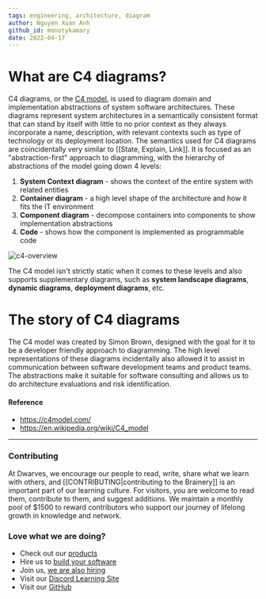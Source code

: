 ```yaml
---
tags: engineering, architecture, diagram
author: Nguyen Xuan Anh
github_id: monotykamary
date: 2022-04-17
---
```


# What are C4 diagrams?

C4 diagrams, or the [C4 model](https://c4model.com/), is used to diagram domain and implementation abstractions of system software architectures. These diagrams represent system architectures in a semantically consistent format that can stand by itself with little to no prior context as they always incorporate a name, description, with relevant contexts such as type of technology or its deployment location. The semantics used for C4 diagrams are coincidentally very similar to [[State, Explain, Link]]. It is focused as an "abstraction-first" approach to diagramming, with the hierarchy of abstractions of the model going down 4 levels:

1. **System Context diagram** - shows the context of the entire system with related entities
2. **Container diagram** - a high level shape of the architecture and how it fits the IT environment
3. **Component diagram** - decompose containers into components to show implementation abstractions
4. **Code** - shows how the component is implemented as programmable code

![c4-overview](_assets/c4-overview.png)

The C4 model isn't strictly static when it comes to these levels and also supports supplementary diagrams, such as **system landscape diagrams**, **dynamic diagrams**, **deployment diagrams**, etc.

# The story of C4 diagrams

The C4 model was created by Simon Brown, designed with the goal for it to be a developer friendly approach to diagramming. The high level representations of these diagrams incidentally also allowed it to assist in communication between software development teams and product teams. The abstractions make it suitable for software consulting and allows us to do architecture evaluations and risk identification.

#### Reference

- https://c4model.com/
- https://en.wikipedia.org/wiki/C4_model


---
<!-- CTA -->
### Contributing

At Dwarves, we encourage our people to read, write, share what we learn with others, and [[CONTRIBUTING|contributing to the Brainery]] is an important part of our learning culture. For visitors, you are welcome to read them, contribute to them, and suggest additions. We maintain a monthly pool of $1500 to reward contributors who support our journey of lifelong growth in knowledge and network.

### Love what we are doing?

- Check out our [products](https://superbits.co)
- Hire us to [build your software](https://d.foundation)
- Join us, [we are also hiring](https://github.com/dwarvesf/WeAreHiring)
- Visit our [Discord Learning Site](https://discord.gg/dzNBpNTVEZ)
- Visit our [GitHub](https://github.com/dwarvesf)